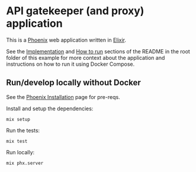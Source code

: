 
# API gatekeeper (and proxy) application

This is a [Phoenix](https://www.phoenixframework.org) web application written in [Elixir](https://elixir-lang.org).

See the [Implementation](../README.md#implementation) and [How to run](../README.md#how-to-run) sections of the README in the root folder of this example for more context about the application and instructions on how to run it using Docker Compose.

## Run/develop locally without Docker

See the [Phoenix Installation](https://hexdocs.pm/phoenix/installation.html) page for pre-reqs.

Install and setup the dependencies:

```shell
mix setup
```

Run the tests:

```shell
mix test
```

Run locally:

```shell
mix phx.server
```
